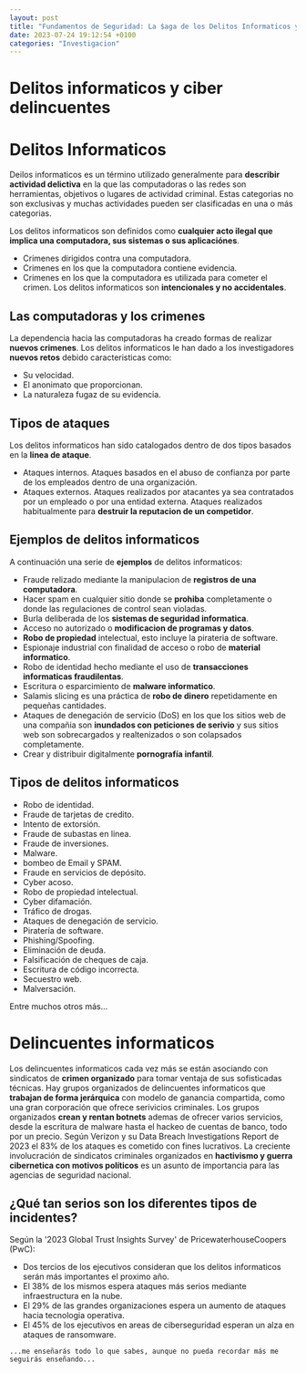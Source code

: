 ```yaml
---
layout: post
title: "Fundamentos de Seguridad: La $aga de los Delitos Informaticos y Ciber Delincuentes"
date: 2023-07-24 19:12:54 +0100
categories: "Investigacion"
---
```

# Delitos informaticos y ciber delincuentes 
# Delitos Informaticos
Deilos informaticos es un término utilizado generalmente para __describir actividad delictiva__ en la que las computadoras o las redes son herramientas, objetivos o lugares de actividad criminal. Estas categorias no son exclusivas y muchas actividades pueden ser clasificadas en una o más categorias.

Los delitos informaticos son definidos como __cualquier acto ilegal que implica una computadora, sus sistemas o sus aplicaciónes__.
- Crimenes dirigidos contra una computadora.
- Crimenes en los que la computadora contiene evidencia.
- Crimenes en los que la computadora es utilizada para cometer el crimen.
Los delitos informaticos son __intencionales y no accidentales__.
## Las computadoras y los crimenes 
La dependencia hacia las computadoras ha creado formas de realizar __nuevos crimenes__.
Los delitos informaticos le han dado a los investigadores __nuevos retos__ debido caracteristicas como:
- Su velocidad.
- El anonimato que proporcionan.
- La naturaleza fugaz de su evidencia.

## Tipos de ataques

Los delitos informaticos han sido catalogados dentro de dos tipos basados en la __linea de ataque__.
- Ataques internos. Ataques basados en el abuso de confianza por parte de los empleados dentro de una organización.
- Ataques externos. Ataques realizados por atacantes ya sea contratados por un empleado o por una entidad externa. Ataques realizados habitualmente para __destruir la reputacion de un competidor__.

## Ejemplos de delitos informaticos
A continuación una serie de __ejemplos__ de delitos informaticos:

- Fraude relizado mediante la manipulacion de __registros de una computadora__.
- Hacer spam en cualquier sitio donde se __prohiba__ completamente o donde las regulaciones de control sean violadas.
- Burla deliberada de los __sistemas de seguridad informatica__.
- Acceso no autorizado o __modificacion de programas y datos__.
- __Robo de propiedad__ intelectual, esto incluye la pirateria de software.
- Espionaje industrial con finalidad de acceso o robo de __material informatico__.
- Robo de identidad hecho mediante el uso de __transacciones informaticas fraudilentas__.
- Escritura o esparcimiento de __malware informatico__.
- Salamis slicing es una práctica de __robo de dinero__ repetidamente en pequeñas cantidades.
- Ataques de denegación de servicio (DoS) en los que los sitios web de una compañia son __inundados con peticiones de serivio__ y sus sitios web son sobrecargados y realtenizados o son colapsados completamente.
- Crear y distribuir digitalmente __pornografía infantil__.

## Tipos de delitos informaticos

- Robo de identidad.
- Fraude de tarjetas de credito.
- Intento de extorsión.
- Fraude de subastas en linea.
- Fraude de inversiones.
- Malware.
- bombeo de Email y SPAM.
- Fraude en servicios de depósito.
- Cyber acoso.
- Robo de propiedad intelectual.
- Cyber difamación.
- Tráfico de drogas.
- Ataques de denegación de servicio.
- Piratería de software.
- Phishing/Spoofing.
- Eliminación de deuda.
- Falsificación de cheques de caja.
- Escritura de código incorrecta.
- Secuestro web.
- Malversación.

Entre muchos otros más...

# Delincuentes informaticos
Los delincuentes informaticos cada vez más se están asociando con sindicatos de __crimen organizado__ para tomar ventaja de sus sofisticadas técnicas.
Hay grupos organizados de delincuentes informaticos que __trabajan de forma jerárquica__ con modelo de ganancia compartida, como una gran corporación que ofrece serivicios criminales.
Los grupos organizados __crean y rentan botnets__ ademas de ofrecer varios servicios, desde la escritura de malware hasta el hackeo de cuentas de banco, todo por un precio.
Según Verizon y su Data Breach Investigations Report de 2023 el 83% de los ataques es cometido con fines lucrativos.
La creciente involucración de sindicatos criminales organizados en __hactivismo y guerra cibernetica con motivos políticos__ es un asunto de importancia para las agencias de seguridad nacional.

## ¿Qué tan serios son los diferentes tipos de incidentes?
Según la '2023 Global Trust Insights Survey' de PricewaterhouseCoopers (PwC):
- Dos tercios de los ejecutivos consideran que los delitos informaticos serán más importantes el proximo año.
- El 38% de los mismos espera ataques más serios mediante infraestructura en la nube.
- El 29% de las grandes organizaciones espera un aumento de ataques hacia tecnologia operativa.
- El 45% de los ejecutivos en areas de ciberseguridad esperan un alza en ataques de ransomware.

```
...me enseñarás todo lo que sabes, aunque no pueda recordar más me seguirás enseñando...
```
